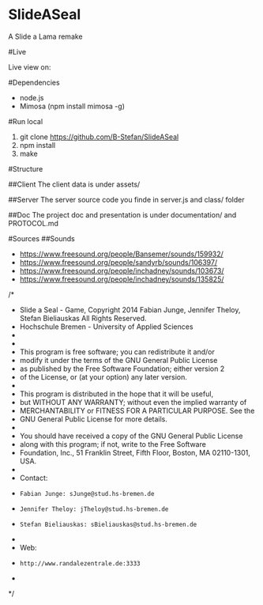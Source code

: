 SlideASeal
==========

A Slide a Lama remake

#Live

Live view on:  


#Dependencies
* node.js
* Mimosa (npm install mimosa -g)

#Run local
1. git clone https://github.com/B-Stefan/SlideASeal
2. npm install
3. make

#Structure

##Client
The client data is under assets/

##Server
The server source code you finde in server.js and class/ folder

##Doc
The project doc and presentation is under documentation/
and PROTOCOL.md


#Sources
##Sounds
* https://www.freesound.org/people/Bansemer/sounds/159932/
* https://www.freesound.org/people/sandyrb/sounds/106397/
* https://www.freesound.org/people/inchadney/sounds/103673/
* https://www.freesound.org/people/inchadney/sounds/135825/



/*
 * Slide a Seal  - Game, Copyright 2014 Fabian Junge, Jennifer Theloy, Stefan Bieliauskas  All Rights Reserved.
 * Hochschule Bremen - University of Applied Sciences
 *
 *
 * This program is free software; you can redistribute it and/or
 * modify it under the terms of the GNU General Public License
 * as published by the Free Software Foundation; either version 2
 * of the License, or (at your option) any later version.
 *
 * This program is distributed in the hope that it will be useful,
 * but WITHOUT ANY WARRANTY; without even the implied warranty of
 * MERCHANTABILITY or FITNESS FOR A PARTICULAR PURPOSE.  See the
 * GNU General Public License for more details.
 *
 * You should have received a copy of the GNU General Public License
 * along with this program; if not, write to the Free Software
 * Foundation, Inc., 51 Franklin Street, Fifth Floor, Boston, MA  02110-1301, USA.
 *
 * Contact:
 *     Fabian Junge: sJunge@stud.hs-bremen.de
 *     Jennifer Theloy: jTheloy@stud.hs-bremen.de
 *     Stefan Bieliauskas: sBieliauskas@stud.hs-bremen.de
 *
 * Web:
 *     http://www.randalezentrale.de:3333
 *
 */
